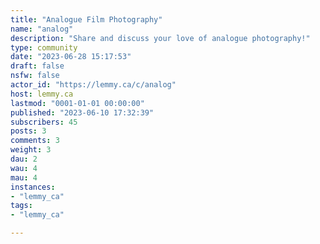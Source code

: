 ```yaml
---
title: "Analogue Film Photography" 
name: "analog"
description: "Share and discuss your love of analogue photography!"
type: community
date: "2023-06-28 15:17:53"
draft: false
nsfw: false
actor_id: "https://lemmy.ca/c/analog"
host: lemmy.ca
lastmod: "0001-01-01 00:00:00"
published: "2023-06-10 17:32:39"
subscribers: 45
posts: 3
comments: 3
weight: 3
dau: 2
wau: 4
mau: 4
instances:
- "lemmy_ca"
tags: 
- "lemmy_ca"

---
```

